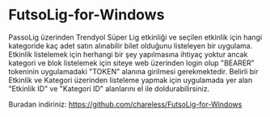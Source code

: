 # FutsoLig-for-Windows

PassoLig üzerinden Trendyol Süper Lig etkinliği ve seçilen etkinlik için hangi kategoride kaç adet satın alınabilir bilet olduğunu listeleyen bir uygulama.
Etkinlik listelemek için herhangi bir şey yapılmasına ihtiyaç yoktur ancak kategori ve blok listelemek için siteye web üzerinden login olup "BEARER" tokeninin uygulamadaki "TOKEN" alanına girilmesi gerekmektedir.
Belirli bir Etkinlik ve Kategori üzerinden listeleme yapmak için uygulamada yer alan "Etkinlik ID" ve "Kategori ID" alanlarını el ile doldurabilirsiniz.

Buradan indiriniz: https://github.com/chareless/FutsoLig-for-Windows
